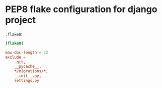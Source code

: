 # PEP8 flake configuration for django project

`.flake8`:

```conf
[flake8]

max-doc-length = 72
exclude =
    .git,
    __pycache__,
    */migrations/*,
    __init__.py,
    settings.py
```